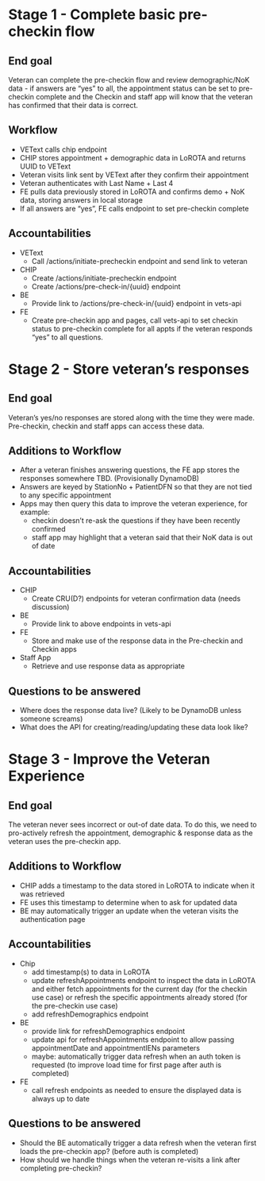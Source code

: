 # Stage 1 - Complete basic pre-checkin flow

## End goal
Veteran can complete the pre-checkin flow and review demographic/NoK data - if answers are “yes” to all, the appointment status can be set to pre-checkin complete and the Checkin and staff app will know that the veteran has confirmed that their data is correct.

## Workflow

- VEText calls chip endpoint
- CHIP stores appointment + demographic data in LoROTA and returns UUID to VEText
- Veteran visits link sent by VEText after they confirm their appointment
- Veteran authenticates with Last Name + Last 4
- FE pulls data previously stored in LoROTA and confirms demo + NoK data, storing answers in local storage
- If all answers are “yes”, FE calls endpoint to set pre-checkin complete

## Accountabilities
- VEText
  - Call /actions/initiate-precheckin endpoint and send link to veteran
- CHIP
  - Create /actions/initiate-precheckin endpoint
  - Create /actions/pre-check-in/{uuid} endpoint
- BE
  - Provide link to /actions/pre-check-in/{uuid} endpoint in vets-api
- FE
  - Create pre-checkin app and pages, call vets-api to set checkin status to pre-checkin complete for all appts if the veteran responds “yes” to all questions.

# Stage 2 - Store veteran’s responses

## End goal

Veteran’s yes/no responses are stored along with the time they were made. Pre-checkin, checkin and staff apps can access these data.

## Additions to Workflow

- After a veteran finishes answering questions, the FE app stores the responses somewhere TBD. (Provisionally DynamoDB)
- Answers are keyed by StationNo + PatientDFN so that they are not tied to any specific appointment 
- Apps may then query this data to improve the veteran experience, for example:
  - checkin doesn’t re-ask the questions if they have been recently confirmed
  - staff app may highlight that a veteran said that their NoK data is out of date

## Accountabilities
- CHIP
  - Create CRU(D?) endpoints for veteran confirmation data (needs discussion)
- BE
  - Provide link to above endpoints in vets-api
- FE
  - Store and make use of the response data in the Pre-checkin and Checkin apps
- Staff App
  - Retrieve and use response data as appropriate

## Questions to be answered
- Where does the response data live? (Likely to be DynamoDB unless someone screams)
- What does the API for creating/reading/updating these data look like?

# Stage 3 - Improve the Veteran Experience

## End goal

The veteran never sees incorrect or out-of date data. To do this, we need to pro-actively refresh the appointment, demographic & response data as the veteran uses the pre-checkin app.

## Additions to Workflow
- CHIP adds a timestamp to the data stored in LoROTA to indicate when it was retrieved
- FE uses this timestamp to determine when to ask for updated data
- BE may automatically trigger an update when the veteran visits the authentication page

## Accountabilities
- Chip
  - add timestamp(s) to data in LoROTA
  - update refreshAppointments endpoint to inspect the data in LoROTA and either fetch appointments for the current day (for the checkin use case) or refresh the specific appointments already stored (for the pre-checkin use case)
  - add refreshDemographics endpoint
- BE
  - provide link for refreshDemographics endpoint
  - update api for refreshAppointments endpoint to allow passing appointmentDate and appointmentIENs parameters
  - maybe: automatically trigger data refresh when an auth token is requested (to improve load time for first page after auth is completed)
- FE
  - call refresh endpoints as needed to ensure the displayed data is always up to date

## Questions to be answered

- Should the BE automatically trigger a data refresh when the veteran first loads the pre-checkin app? (before auth is completed)
- How should we handle things when the veteran re-visits a link after completing pre-checkin?
